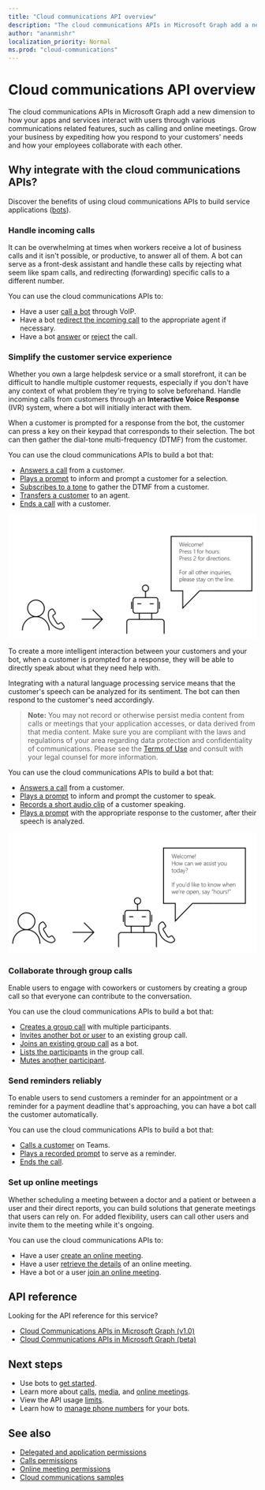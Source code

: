 ```yaml
---
title: "Cloud communications API overview"
description: "The cloud communications APIs in Microsoft Graph add a new dimension to how your apps and services interact with users through various communications related features, such as calling and online meetings."
author: "ananmishr"
localization_priority: Normal
ms.prod: "cloud-communications"
---
```


# Cloud communications API overview
The cloud communications APIs in Microsoft Graph add a new dimension to how your apps and services interact with users through various communications related features, such as calling and online meetings. Grow your business by expediting how you respond to your customers' needs and how your employees collaborate with each other.

## Why integrate with the cloud communications APIs?

Discover the benefits of using cloud communications APIs to build service applications ([bots](https://microsoftgraph.github.io/microsoft-graph-comms-samples/docs/articles/calls/register-calling-bot.html?q=create%20bot)).

### Handle incoming calls

It can be overwhelming at times when workers receive a lot of business calls and it isn't possible, or productive, to answer all of them. A bot can serve as a front-desk assistant and handle these calls by rejecting what seem like spam calls, and redirecting (forwarding) specific calls to a different number.

You can use the cloud communications APIs to:

- Have a user [call a bot](/graph/api/application-post-calls?view=graph-rest-1.0) through VoIP.
- Have a bot [redirect the incoming call](/graph/api/call-redirect?view=graph-rest-1.0) to the appropriate agent if necessary.
- Have a bot [answer](/graph/api/call-answer?view=graph-rest-1.0) or [reject](/graph/api/call-reject?view=graph-rest-1.0) the call.


### Simplify the customer service experience
Whether you own a large helpdesk service or a small storefront, it can be difficult to handle multiple customer requests, especially if you don't have any context of what problem they're trying to solve beforehand. Handle incoming calls from customers through an **Interactive Voice Response** (IVR) system, where a bot will initially interact with them.

When a customer is prompted for a response from the bot, the customer can press a key on their keypad that corresponds to their selection. The bot can then gather the dial-tone multi-frequency (DTMF) from the customer.

You can use the cloud communications APIs to build a bot that:

- [Answers a call](/graph/api/call-answer?view=graph-rest-1.0) from a customer.
- [Plays a prompt](/graph/api/call-playprompt?view=graph-rest-1.0) to inform and prompt a customer for a selection.
- [Subscribes to a tone](/graph/api/call-subscribetotone?view=graph-rest-1.0) to gather the DTMF from a customer.
- [Transfers a customer](/graph/api/call-transfer?view=graph-rest-1.0) to an agent.
- [Ends a call](/graph/api/call-delete?view=graph-rest-1.0) with a customer.

![Image of a bot providing options for call transfer](images/communications-ivr-transfer.png)

To create a more intelligent interaction between your customers and your bot, when a customer is prompted for a response, they will be able to directly speak about what they need help with.

Integrating with a natural language processing service means that the customer's speech can be analyzed for its sentiment. The bot can then respond to the customer's need accordingly.

>**Note:** You may not record or otherwise persist media content from calls or meetings that your application accesses, or data derived from that media content. Make sure you are compliant with the laws and regulations of your area regarding data protection and confidentiality of communications. Please see the [Terms of Use](/legal/microsoft-apis/terms-of-use) and consult with your legal counsel for more information.

You can use the cloud communications APIs to build a bot that:

- [Answers a call](/graph/api/call-answer?view=graph-rest-1.0) from a customer.
- [Plays a prompt](/graph/api/call-playprompt?view=graph-rest-1.0) to inform and prompt the customer to speak.
- [Records a short audio clip](/graph/api/call-record?view=graph-rest-1.0) of a customer speaking.
- [Plays a prompt](/graph/api/call-playprompt?view=graph-rest-1.0) with the appropriate response to the customer, after their speech is analyzed.

![Image of a bot that prompts a user to give a voice response](images/communications-ivr.PNG)

### Collaborate through group calls
Enable users to engage with coworkers or customers by creating a group call so that everyone can contribute to the conversation.

You can use the cloud communications APIs to build a bot that:

- [Creates a group call](/graph/api/application-post-calls?view=graph-rest-1.0#example-3-create-a-group-call-with-service-hosted-media) with multiple participants.
- [Invites another bot or user](/graph/api/participant-invite?view=graph-rest-1.0) to an existing group call.
- [Joins an existing group call](/graph/api/application-post-calls?view=graph-rest-1.0#example-5-join-scheduled-meeting-with-service-hosted-media) as a bot.
- [Lists the participants](/graph/api/call-list-participants?view=graph-rest-1.0) in the group call.
- [Mutes another participant](/graph/api/participant-mute?view=graph-rest-1.0).

### Send reminders reliably
To enable users to send customers a reminder for an appointment or a reminder for a payment deadline that's approaching, you can have a bot call the customer automatically. <!--If the customer misses the call, it will leave a voicemail with the automated message. (Add this back once bot to PSTN calling works)-->

You can use the cloud communications APIs to build a bot that:

- [Calls a customer](/graph/api/application-post-calls?view=graph-rest-1.0) on Teams.
- [Plays a recorded prompt](/graph/api/call-playprompt?view=graph-rest-1.0) to serve as a reminder.
- [Ends the call](/graph/api/call-delete?view=graph-rest-1.0).


### Set up online meetings
Whether scheduling a meeting between a doctor and a patient or between a user and their direct reports, you can build solutions that generate meetings that users can rely on. For added flexibility, users can call other users and invite them to the meeting while it's ongoing.

You can use the cloud communications APIs to:

- Have a user [create an online meeting](/graph/api/application-post-onlinemeetings?view=graph-rest-1.0).
- Have a user [retrieve the details](/graph/api/onlinemeeting-get?view=graph-rest-1.0) of an online meeting.
- Have a bot or a user [join an online meeting](/graph/api/application-post-calls?view=graph-rest-1.0#example-5-join-scheduled-meeting-with-service-hosted-media).

## API reference
Looking for the API reference for this service?

- [Cloud Communications APIs in Microsoft Graph (v1.0)](/graph/api/resources/communications-api-overview?view=graph-rest-1.0)
- [Cloud Communications APIs in Microsoft Graph (beta)](/graph/api/resources/communications-api-overview?view=graph-rest-beta)

## Next steps

- Use bots to [get started](cloud-communications-get-started.md).
- Learn more about [calls](cloud-communications-calls.md), [media](cloud-communications-media.md), and [online meetings](cloud-communications-online-meetings.md).
- View the API usage [limits](throttling.md#cloud-communication-service-limits).
- Learn how to [manage phone numbers](cloud-communications-phone-number.md) for your bots.

## See also

- [Delegated and application permissions](/azure/active-directory/develop/v1-permissions-and-consent)
- [Calls permissions](./permissions-reference.md#calls-permissions)
- [Online meeting permissions](./permissions-reference.md#online-meetings-permissions)
- [Cloud communications samples](https://github.com/microsoftgraph/microsoft-graph-comms-samples)
